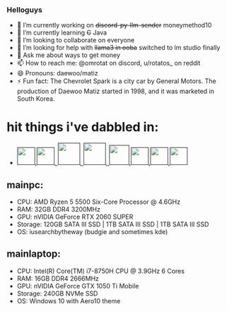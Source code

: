 ### Helloguys
- 🔭 I’m currently working on ~~discord-py-llm-sender~~ moneymethod10
- 🌱 I’m currently learning ~~C~~ Java
- 👯 I’m looking to collaborate on everyone
- 🤔 I’m looking for help with ~~llama3 in ooba~~ switched to lm studio finally
- 💬 Ask me about ways to get money
- 📫 How to reach me: @omrotat on discord, u/rotatos_ on reddit
- 😄 Pronouns: daewoo/matiz
- ⚡ Fun fact: The Chevrolet Spark is a city car by General Motors. The production of Daewoo Matiz started in 1998, and it was marketed in South Korea. 
# hit things i've dabbled in:
 - <a href=""><img src="https://raw.githubusercontent.com/yurijserrano/Github-Profile-Readme-Logos/master/programming%20languages/python.svg" width=40 height=40>,<img src="https://raw.githubusercontent.com/yurijserrano/Github-Profile-Readme-Logos/master/databases/mysql.svg" width=40 height=40>, <img src="https://raw.githubusercontent.com/yurijserrano/Github-Profile-Readme-Logos/master/others/html.svg" width=50 height=50>, <img src="https://raw.githubusercontent.com/yurijserrano/Github-Profile-Readme-Logos/master/others/css.svg" width=50 height=50>, <img src="https://raw.githubusercontent.com/yurijserrano/Github-Profile-Readme-Logos/master/programming%20languages/c%2B%2B.svg" width=45 height=45>,<img src="https://raw.githubusercontent.com/yurijserrano/Github-Profile-Readme-Logos/master/programming%20languages/c.svg" width=40 height=40>,<img src="https://raw.githubusercontent.com/yurijserrano/Github-Profile-Readme-Logos/master/programming%20languages/java.svg" width=40 height=40>,<img src="https://raw.githubusercontent.com/yurijserrano/Github-Profile-Readme-Logos/master/programming%20languages/javascript.svg" width=40 height=40></a> 
## mainpc:
- CPU: AMD Ryzen 5 5500 Six-Core Processor @ 4.6GHz
- RAM: 32GB DDR4 3200MHz
- GPU: nVIDIA GeForce RTX 2060 SUPER
- Storage: 120GB SATA III SSD | 1TB SATA III SSD | 1TB SATA III SSD
- OS: iusearchbytheway (budgie and sometimes kde)
## mainlaptop:
- CPU: Intel(R) Core(TM) i7-8750H CPU @ 3.9GHz 6 Cores 
- RAM: 16GB DDR4 2666MHz
- GPU: nVIDIA GeForce GTX 1050 Ti Mobile 
- Storage: 240GB NVMe SSD 
- OS: Windows 10 with Aero10 theme
